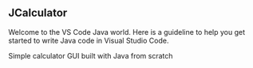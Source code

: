 ## JCalculator
Welcome to the VS Code Java world. Here is a guideline to help you get started to write Java code in Visual Studio Code.

Simple calculator GUI built with Java from scratch
